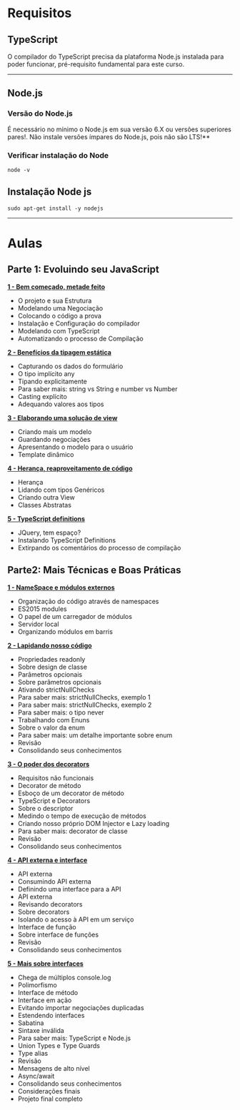 # Requisitos

## TypeScript

O compilador do TypeScript precisa da plataforma Node.js instalada para poder funcionar, pré-requisito fundamental para este curso. 

---
## Node.js

### Versão do Node.js

É necessário no mínimo o Node.js em sua versão 6.X ou versões superiores pares!. Não instale versões ímpares do Node.js, pois não são LTS!**

### Verificar instalação do Node

    node -v

## Instalação Node js

    sudo apt-get install -y nodejs

---

# Aulas

## Parte 1: Evoluindo seu JavaScript

**[1 - Bem começado, metade feito](./anotacoes/parte1_aula1.md)**
- O projeto e sua Estrutura
- Modelando uma Negociação
- Colocando o código a prova
- Instalação e Configuração do compilador
- Modelando com TypeScript
- Automatizando o processo de Compilação


**[2 - Benefícios da tipagem estática](./anotacoes/parte1_aula2.md)**
- Capturando os dados do formulário
- O tipo implícito any
- Tipando explicitamente
- Para saber mais: string vs String e number vs Number
- Casting explícito
- Adequando valores aos tipos
  
**[3 - Elaborando uma solução de view](./anotacoes/parte1_aula3.md)**
- Criando mais um modelo
- Guardando negociações
- Apresentando o modelo para o usuário
- Template dinâmico

**[4 -  Herança, reaproveitamento de código ](./anotacoes/parte1_aula4.md)**
- Herança
- Lidando com tipos Genéricos
- Criando outra View
- Classes Abstratas

**[5 -  TypeScript definitions ](./anotacoes/parte1_aula5.md)**
- JQuery, tem espaço?
- Instalando TypeScript Definitions
- Extirpando os comentários do processo de compilação

## Parte2: Mais Técnicas e Boas Práticas

**[1 -  NameSpace e módulos externos ](./anotacoes/parte2_aula1.md)**

- Organização do código através de namespaces
- ES2015 modules
- O papel de um carregador de módulos
- Servidor local
- Organizando módulos em barris

**[2 - Lapidando nosso código](./anotacoes/parte2_aula2.md)**

- Propriedades readonly
- Sobre design de classe
- Parâmetros opcionais
- Sobre parâmetros opcionais
- Ativando strictNullChecks
- Para saber mais: strictNullChecks, exemplo 1
- Para saber mais: strictNullChecks, exemplo 2
- Para saber mais: o tipo never
- Trabalhando com Enuns
- Sobre o valor da enum
- Para saber mais: um detalhe importante sobre enum
- Revisão
- Consolidando seus conhecimentos

**[3 - O poder dos decorators](./anotacoes/parte2_aula3.md)**

- Requisitos não funcionais
- Decorator de método
- Esboço de um decorator de método
- TypeScript e Decorators
- Sobre o descriptor
- Medindo o tempo de execução de métodos
- Criando nosso próprio DOM Injector e Lazy loading
- Para saber mais: decorator de classe
- Revisão
- Consolidando seus conhecimentos

**[4 - API externa e interface](./anotacoes/parte2_aula4.md)**

- API externa
- Consumindo API externa
- Definindo uma interface para a API
- API externa
- Revisando decorators
- Sobre decorators
- Isolando o acesso à API em um serviço
- Interface de função
- Sobre interface de funções
- Revisão
- Consolidando seus conhecimentos

**[5 - Mais sobre interfaces](./anotacoes/parte2_aula5.md)**

- Chega de múltiplos console.log
- Polimorfismo
- Interface de método
- Interface em ação
- Evitando importar negociações duplicadas
- Estendendo interfaces
- Sabatina
- Sintaxe inválida
- Para saber mais: TypeScript e Node.js
- Union Types e Type Guards
- Type alias
- Revisão
- Mensagens de alto nível
- Async/await
- Consolidando seus conhecimentos
- Considerações finais
- Projeto final completo

